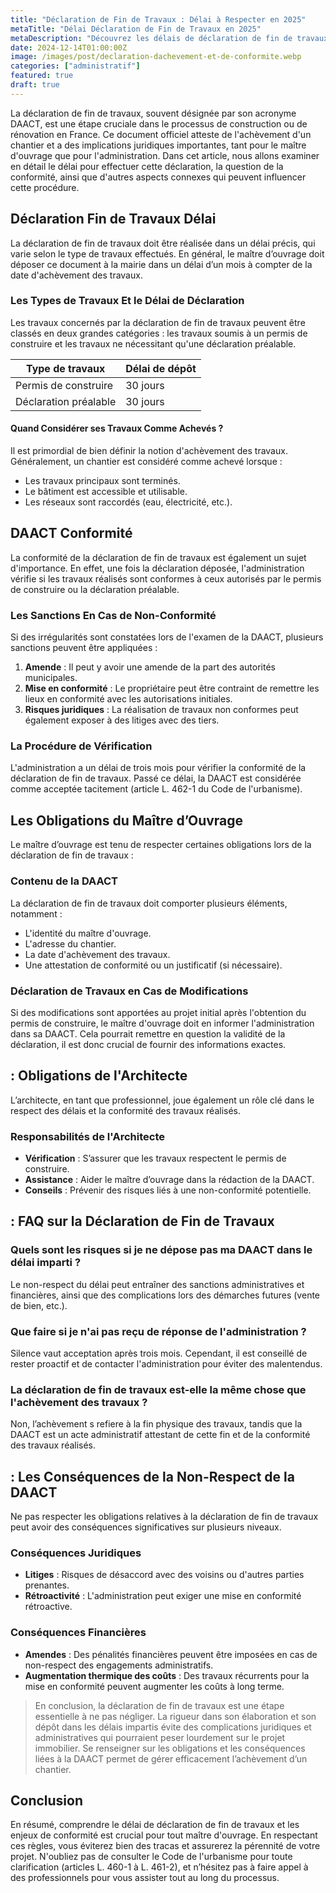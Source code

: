 ```yaml
---
title: "Déclaration de Fin de Travaux : Délai à Respecter en 2025"
metaTitle: "Délai Déclaration de Fin de Travaux en 2025"
metaDescription: "Découvrez les délais de déclaration de fin de travaux et leur conformité en France."
date: 2024-12-14T01:00:00Z
image: /images/post/declaration-dachevement-et-de-conformite.webp
categories: ["administratif"]
featured: true
draft: true
---
```


La déclaration de fin de travaux, souvent désignée par son acronyme DAACT, est une étape cruciale dans le processus de construction ou de rénovation en France. Ce document officiel atteste de l'achèvement d'un chantier et a des implications juridiques importantes, tant pour le maître d'ouvrage que pour l'administration. Dans cet article, nous allons examiner en détail le délai pour effectuer cette déclaration, la question de la conformité, ainsi que d'autres aspects connexes qui peuvent influencer cette procédure.

## Déclaration Fin de Travaux Délai

La déclaration de fin de travaux doit être réalisée dans un délai précis, qui varie selon le type de travaux effectués. En général, le maître d’ouvrage doit déposer ce document à la mairie dans un délai d’un mois à compter de la date d'achèvement des travaux. 

### Les Types de Travaux Et le Délai de Déclaration

Les travaux concernés par la déclaration de fin de travaux peuvent être classés en deux grandes catégories : les travaux soumis à un permis de construire et les travaux ne nécessitant qu'une déclaration préalable.

| Type de travaux | Délai de dépôt |
|------------------|----------------|
| Permis de construire | 30 jours |
| Déclaration préalable | 30 jours |

#### Quand Considérer ses Travaux Comme Achevés ?

Il est primordial de bien définir la notion d'achèvement des travaux. Généralement, un chantier est considéré comme achevé lorsque :

- Les travaux principaux sont terminés.
- Le bâtiment est accessible et utilisable.
- Les réseaux sont raccordés (eau, électricité, etc.).

## DAACT Conformité

La conformité de la déclaration de fin de travaux est également un sujet d'importance. En effet, une fois la déclaration déposée, l'administration vérifie si les travaux réalisés sont conformes à ceux autorisés par le permis de construire ou la déclaration préalable.

### Les Sanctions En Cas de Non-Conformité

Si des irrégularités sont constatées lors de l'examen de la DAACT, plusieurs sanctions peuvent être appliquées :

1. **Amende** : Il peut y avoir une amende de la part des autorités municipales.
2. **Mise en conformité** : Le propriétaire peut être contraint de remettre les lieux en conformité avec les autorisations initiales.
3. **Risques juridiques** : La réalisation de travaux non conformes peut également exposer à des litiges avec des tiers.

### La Procédure de Vérification

L'administration a un délai de trois mois pour vérifier la conformité de la déclaration de fin de travaux. Passé ce délai, la DAACT est considérée comme acceptée tacitement (article L. 462-1 du Code de l'urbanisme).

## Les Obligations du Maître d’Ouvrage

Le maître d’ouvrage est tenu de respecter certaines obligations lors de la déclaration de fin de travaux :

### Contenu de la DAACT

La déclaration de fin de travaux doit comporter plusieurs éléments, notamment :

- L'identité du maître d'ouvrage.
- L'adresse du chantier.
- La date d'achèvement des travaux.
- Une attestation de conformité ou un justificatif (si nécessaire).

### Déclaration de Travaux en Cas de Modifications

Si des modifications sont apportées au projet initial après l'obtention du permis de construire, le maître d'ouvrage doit en informer l'administration dans sa DAACT. Cela pourrait remettre en question la validité de la déclaration, il est donc crucial de fournir des informations exactes.

##  : Obligations de l'Architecte

L’architecte, en tant que professionnel, joue également un rôle clé dans le respect des délais et la conformité des travaux réalisés. 

### Responsabilités de l'Architecte

- **Vérification** : S’assurer que les travaux respectent le permis de construire.
- **Assistance** : Aider le maître d’ouvrage dans la rédaction de la DAACT.
- **Conseils** : Prévenir des risques liés à une non-conformité potentielle.

##  : FAQ sur la Déclaration de Fin de Travaux

### Quels sont les risques si je ne dépose pas ma DAACT dans le délai imparti ?

Le non-respect du délai peut entraîner des sanctions administratives et financières, ainsi que des complications lors des démarches futures (vente de bien, etc.).

### Que faire si je n'ai pas reçu de réponse de l'administration ?

Silence vaut acceptation après trois mois. Cependant, il est conseillé de rester proactif et de contacter l'administration pour éviter des malentendus.

### La déclaration de fin de travaux est-elle la même chose que l'achèvement des travaux ?

Non, l’achèvement s refiere à la fin physique des travaux, tandis que la DAACT est un acte administratif attestant de cette fin et de la conformité des travaux réalisés.

##  : Les Conséquences de la Non-Respect de la DAACT

Ne pas respecter les obligations relatives à la déclaration de fin de travaux peut avoir des conséquences significatives sur plusieurs niveaux.

### Conséquences Juridiques

- **Litiges** : Risques de désaccord avec des voisins ou d'autres parties prenantes.
- **Rétroactivité** : L'administration peut exiger une mise en conformité rétroactive.

### Conséquences Financières

- **Amendes** : Des pénalités financières peuvent être imposées en cas de non-respect des engagements administratifs.
- **Augmentation thermique des coûts** : Des travaux récurrents pour la mise en conformité peuvent augmenter les coûts à long terme.

> En conclusion, la déclaration de fin de travaux est une étape essentielle à ne pas négliger. La rigueur dans son élaboration et son dépôt dans les délais impartis évite des complications juridiques et administratives qui pourraient peser lourdement sur le projet immobilier. Se renseigner sur les obligations et les conséquences liées à la DAACT permet de gérer efficacement l’achèvement d’un chantier.

## Conclusion

En résumé, comprendre le délai de déclaration de fin de travaux et les enjeux de conformité est crucial pour tout maître d'ouvrage. En respectant ces règles, vous éviterez bien des tracas et assurerez la pérennité de votre projet. N'oubliez pas de consulter le Code de l'urbanisme pour toute clarification (articles L. 460-1 à L. 461-2), et n’hésitez pas à faire appel à des professionnels pour vous assister tout au long du processus.